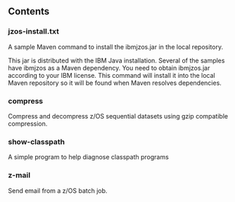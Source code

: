 ## Contents ##

### jzos-install.txt ###

A sample Maven command to install the ibmjzos.jar in the local repository.

This jar is distributed with the IBM Java installation. Several of the samples have ibmjzos as a Maven dependency. You need to obtain ibmjzos.jar according to your IBM license. This command will install it into the local Maven repository so it will be found when Maven resolves dependencies.

### compress ###
Compress and decompress z/OS sequential datasets using gzip compatible compression.
### show-classpath ###
A simple program to help diagnose classpath programs
### z-mail ###
Send email from a z/OS batch job.

